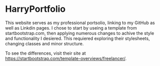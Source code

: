 # HarryPortfolio

This website serves as my professional portsolio, linking to my GitHub as well as Linkdin pages.  I chose to start by useing a template from startbootstrap.com, then applying numerous changes to achive the style and functionality I desiered. This requiered exploring their stylesheets, changing classes and minor structure.

To see the differences, visit their site at https://startbootstrap.com/template-overviews/freelancer/.
